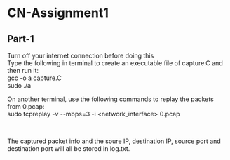 # CN-Assignment1
## Part-1
Turn off your internet connection before doing this <br>
Type the following in terminal to create an executable file of capture.C and then run it:<br>
gcc -o a capture.C <br>
sudo ./a <br>

On another terminal, use the following commands to replay the packets from 0.pcap:<br>
sudo tcpreplay -v --mbps=3 -i <network_interface> 0.pcap <br>

<br>

The captured packet info and the soure IP, destination IP, source port and destination port will
all be stored in log.txt.


